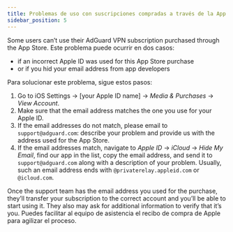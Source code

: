 ```yaml
---
title: Problemas de uso con suscripciones compradas a través de la App Store
sidebar_position: 5
---
```


Some users can’t use their AdGuard VPN subscription purchased through the App Store. Este problema puede ocurrir en dos casos:

- if an incorrect Apple ID was used for this App Store purchase
- or if you hid your email address from app developers

Para solucionar este problema, sigue estos pasos:

1. Go to iOS Settings → [your Apple ID name] → *Media & Purchases* → *View Account*.
1. Make sure that the email address matches the one you use for your Apple ID.
1. If the email addresses do not match, please email to `support@adguard.com`: describe your problem and provide us with the address used for the App Store.
1. If the email addresses match, navigate to *Apple ID* → *iCloud* → *Hide My Email*, find our app in the list, copy the email address, and send it to `support@adguard.com` along with a description of your problem. Usually, such an email address ends with `@privaterelay.appleid.com` or `@icloud.com`.

Once the support team has the email address you used for the purchase, they’ll transfer your subscription to the correct account and you’ll be able to start using it. They also may ask for additional information to verify that it’s you. Puedes facilitar al equipo de asistencia el recibo de compra de Apple para agilizar el proceso.

